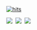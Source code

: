 [![hits](https://hits.seeyoufarm.com/api/count/incr/badge.svg?url=https%3A%2F%2Fgithub.com%2FReadBird%2Fhit-counter&count_bg=%2379C83D&title_bg=%23555555&icon=&icon_color=%23E7E7E7&title=hits&edge_flat=false)](https://hits.seeyoufarm.com)
	
  </div>
<img src="https://img.shields.io/badge/안녕하세요!_학생이자_개발자로_활동하고있는_책조라고합니다.-컬러코드?style=flat-square&logo=simpleicons에서_아이콘이름&logoColor=white"/></a>&nbsp 
<img src="https://img.shields.io/badge/Python-3766AB?style=flat-square&logo=Python&logoColor=white"/></a>&nbsp 
<img src="https://img.shields.io/badge/Java-7A0202?style=flat-square&logo=java&logoColor=white"/></a>&nbsp 
